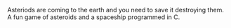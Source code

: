 Asteriods are coming to the earth and you need to save it destroying them. A fun game of asteroids and a spaceship 
programmed in C.
